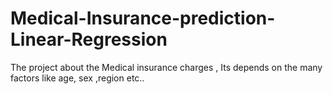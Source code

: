 # Medical-Insurance-prediction-Linear-Regression
The project about the Medical insurance charges , Its depends on the many factors like age, sex ,region etc..
